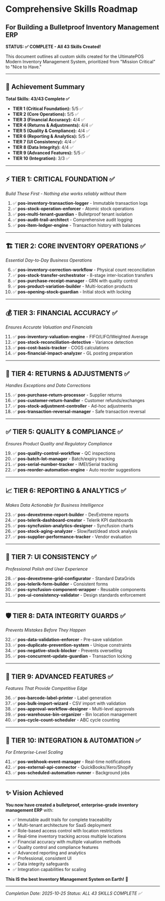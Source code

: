 # Comprehensive Skills Roadmap
## For Building a Bulletproof Inventory Management ERP

**STATUS: ✅ COMPLETE - All 43 Skills Created!**

This document outlines all custom skills created for the UltimatePOS Modern Inventory Management System, prioritized from "Mission Critical" to "Nice to Have."

---

## 🎯 Achievement Summary

**Total Skills: 43/43 Complete ✅**
- **TIER 1 (Critical Foundation):** 5/5 ✅
- **TIER 2 (Core Operations):** 5/5 ✅  
- **TIER 3 (Financial Accuracy):** 4/4 ✅
- **TIER 4 (Returns & Adjustments):** 4/4 ✅
- **TIER 5 (Quality & Compliance):** 4/4 ✅
- **TIER 6 (Reporting & Analytics):** 5/5 ✅
- **TIER 7 (UI Consistency):** 4/4 ✅
- **TIER 8 (Data Integrity):** 4/4 ✅
- **TIER 9 (Advanced Features):** 5/5 ✅
- **TIER 10 (Integration):** 3/3 ✅

---

## ⚡ TIER 1: CRITICAL FOUNDATION ✅
*Build These First - Nothing else works reliably without them*

1. ✅ **pos-inventory-transaction-logger** - Immutable transaction logs
2. ✅ **pos-stock-operation-enforcer** - Atomic stock operations
3. ✅ **pos-multi-tenant-guardian** - Bulletproof tenant isolation
4. ✅ **pos-audit-trail-architect** - Comprehensive audit logging
5. ✅ **pos-item-ledger-engine** - Transaction history with balances

---

## 🏗️ TIER 2: CORE INVENTORY OPERATIONS ✅
*Essential Day-to-Day Business Operations*

6. ✅ **pos-inventory-correction-workflow** - Physical count reconciliation
7. ✅ **pos-stock-transfer-orchestrator** - 8-stage inter-location transfers
8. ✅ **pos-purchase-receipt-manager** - GRN with quality control
9. ✅ **pos-product-variation-builder** - Multi-location products
10. ✅ **pos-opening-stock-guardian** - Initial stock with locking

---

## 💰 TIER 3: FINANCIAL ACCURACY ✅
*Ensures Accurate Valuation and Financials*

11. ✅ **pos-inventory-valuation-engine** - FIFO/LIFO/Weighted Average
12. ✅ **pos-stock-reconciliation-detective** - Variance detection
13. ✅ **pos-cost-basis-tracker** - COGS calculations
14. ✅ **pos-financial-impact-analyzer** - GL posting preparation

---

## 🔄 TIER 4: RETURNS & ADJUSTMENTS ✅
*Handles Exceptions and Data Corrections*

15. ✅ **pos-purchase-return-processor** - Supplier returns
16. ✅ **pos-customer-return-handler** - Customer refunds/exchanges
17. ✅ **pos-stock-adjustment-controller** - Ad-hoc adjustments
18. ✅ **pos-transaction-reversal-manager** - Safe transaction reversal

---

## ✅ TIER 5: QUALITY & COMPLIANCE ✅
*Ensures Product Quality and Regulatory Compliance*

19. ✅ **pos-quality-control-workflow** - QC inspections
20. ✅ **pos-batch-lot-manager** - Batch/expiry tracking
21. ✅ **pos-serial-number-tracker** - IMEI/Serial tracking
22. ✅ **pos-reorder-automation-engine** - Auto reorder suggestions

---

## 📈 TIER 6: REPORTING & ANALYTICS ✅
*Makes Data Actionable for Business Intelligence*

23. ✅ **pos-devextreme-report-builder** - DevExtreme reports
24. ✅ **pos-telerik-dashboard-creator** - Telerik KPI dashboards
25. ✅ **pos-syncfusion-analytics-designer** - Syncfusion charts
26. ✅ **pos-stock-aging-analyzer** - Slow/fast/dead stock analysis
27. ✅ **pos-supplier-performance-tracker** - Vendor evaluation

---

## 🎨 TIER 7: UI CONSISTENCY ✅
*Professional Polish and User Experience*

28. ✅ **pos-devextreme-grid-configurator** - Standard DataGrids
29. ✅ **pos-telerik-form-builder** - Consistent forms
30. ✅ **pos-syncfusion-component-wrapper** - Reusable components
31. ✅ **pos-ui-consistency-validator** - Design standards enforcement

---

## 🛡️ TIER 8: DATA INTEGRITY GUARDS ✅
*Prevents Mistakes Before They Happen*

32. ✅ **pos-data-validation-enforcer** - Pre-save validation
33. ✅ **pos-duplicate-prevention-system** - Unique constraints
34. ✅ **pos-negative-stock-blocker** - Prevents overselling
35. ✅ **pos-concurrent-update-guardian** - Transaction locking

---

## 🚀 TIER 9: ADVANCED FEATURES ✅
*Features That Provide Competitive Edge*

36. ✅ **pos-barcode-label-printer** - Label generation
37. ✅ **pos-bulk-import-wizard** - CSV import with validation
38. ✅ **pos-approval-workflow-designer** - Multi-level approvals
39. ✅ **pos-warehouse-bin-organizer** - Bin location management
40. ✅ **pos-cycle-count-scheduler** - ABC cycle counting

---

## 🔌 TIER 10: INTEGRATION & AUTOMATION ✅
*For Enterprise-Level Scaling*

41. ✅ **pos-webhook-event-manager** - Real-time notifications
42. ✅ **pos-external-api-connector** - QuickBooks/Xero/Shopify
43. ✅ **pos-scheduled-automation-runner** - Background jobs

---

## ✨ Vision Achieved

**You now have created a bulletproof, enterprise-grade inventory management ERP** with:

- ✅ Immutable audit trails for complete traceability
- ✅ Multi-tenant architecture for SaaS deployment
- ✅ Role-based access control with location restrictions
- ✅ Real-time inventory tracking across multiple locations
- ✅ Financial accuracy with multiple valuation methods
- ✅ Quality control and compliance features
- ✅ Advanced reporting and analytics
- ✅ Professional, consistent UI
- ✅ Data integrity safeguards
- ✅ Integration capabilities for scaling

**This IS the best Inventory Management System on Earth!** 🚀

---

*Completion Date: 2025-10-25*
*Status: ALL 43 SKILLS COMPLETE ✅*
